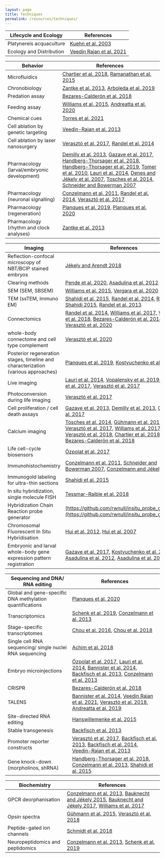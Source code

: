 ```yaml
---
layout: page
title: Techniques
permalink: /resources/techniques/
---
```



| Lifecycle and Ecology | References |
| ----------- | -------------- |
| Platynereis acquaculture | [Kuehn et al. 2003](https://journals.plos.org/plosone/article?id=10.1371/journal.pone.0226156) |
| Ecology and Distribution | [Veedin Rajan et al. 2021](https://www.nature.com/articles/s41559-020-01356-1) |


| Behavior | References |
| ----------- | -------------- |
| Microfluidics | [Chartier et al. 2018](https://royalsocietypublishing.org/doi/10.1098/rsob.180139), [Ramanathan et al. 2015](https://journals.plos.org/plosone/article?id=10.1371/journal.pone.0140553) |
| Chronobiology | [Zantke et al. 2013](https://www.sciencedirect.com/science/article/pii/S2211124713004725?via%3Dihub), [Arboleda et al. 2019](https://www.frontiersin.org/articles/10.3389/fphys.2019.00900/full) |
| Predation assay | [Bezares-Calderón et al. 2018](https://elifesciences.org/articles/36262) |
| Feeding assay | [Williams et al. 2015](https://frontiersinzoology.biomedcentral.com/articles/10.1186/s12983-014-0093-6), [Andreatta et al. 2020](https://www.pnas.org/content/117/2/1097.long) |
| Chemical cues |  [Torres et al. 2021](https://advances.sciencemag.org/content/7/11/eabf2704) |
| Cell ablation by genetic targeting  | [Veedin-Rajan et al. 2013](https://journals.plos.org/plosone/article?id=10.1371/journal.pone.0075811)  |
| Cell ablation by laser nanosurgery | [Verasztó et al. 2017](https://elifesciences.org/articles/26000), [Randel et al. 2014](https://elifesciences.org/articles/02730) |
| Pharmacology (larval/embryonic development) | [Demilly et al. 2013](https://www.nature.com/articles/ncomms2915), [Gazave et al. 2017](https://royalsocietypublishing.org/doi/full/10.1098/rsob.160242), [Handberg-Thorsager et al. 2018](https://advances.sciencemag.org/content/4/2/eaao1261), [Handberg-Thorsager et al. 2019](https://link.springer.com/protocol/10.1007%2F978-1-4939-9585-1_14), [Tomer et al. 2010](https://www.cell.com/cell/fulltext/S0092-8674(10)00891-3?_returnURL=https%3A%2F%2Flinkinghub.elsevier.com%2Fretrieve%2Fpii%2FS0092867410008913%3Fshowall%3Dtrue), [Lauri et al. 2014](https://science.sciencemag.org/content/345/6202/1365.long), [Denes and Jékely et al. 2007](https://www.cell.com/cell/fulltext/S0092-8674(07)00326-1?_returnURL=https%3A%2F%2Flinkinghub.elsevier.com%2Fretrieve%2Fpii%2FS0092867407003261%3Fshowall%3Dtrue), [Tosches et al. 2014](https://www.cell.com/cell/fulltext/S0092-8674(14)00992-1?_returnURL=https%3A%2F%2Flinkinghub.elsevier.com%2Fretrieve%2Fpii%2FS0092867414009921%3Fshowall%3Dtrue), [Schneider and Bowerman 2007](https://www.sciencedirect.com/science/article/pii/S1534580707001979?via%3Dihub) |
| Pharmacology (neuronal signalling)  | [Conzelmann et al. 2011](https://www.pnas.org/content/108/46/E1174.long), [Randel et al. 2014](https://elifesciences.org/articles/02730), [Verasztó et al. 2017](https://elifesciences.org/articles/26000) |
| Pharmacology (regeneration) | [Planques et al. 2019](https://www.sciencedirect.com/science/article/pii/S0012160618304536?via%3Dihub), [Planques et al. 2020](https://www.biorxiv.org/content/10.1101/2020.11.13.381673v1)  |
| Pharmacology (rhythm and clock analyses)  | [Zantke et al. 2013](https://www.sciencedirect.com/science/article/pii/S2211124713004725?via%3Dihub) |


| Imaging | References |
| ----------- | -------------- |
| Reflection-confocal microscopy of NBT/BCIP stained embryos | [Jékely and Arendt 2018](https://www.future-science.com/doi/10.2144/000112462) |
| Clearing methods  | [Pende et al. 2020](https://pubmed.ncbi.nlm.nih.gov/32523996/), [Asadulina et al. 2012](https://pubmed.ncbi.nlm.nih.gov/23199348/) |
| SEM (SEM, SBSEM)  | [Williams et al. 2015](https://frontiersinzoology.biomedcentral.com/articles/10.1186/s12983-014-0093-6), [Vergara et al. 2020](https://www.biorxiv.org/content/10.1101/2020.02.26.961037v1) |
| TEM (ssTEM, Immuno EM) | [Shahidi et al. 2015](https://elifesciences.org/articles/11147), [Randel et al. 2014](https://elifesciences.org/articles/02730), [Randel and Shahidi 2015](https://elifesciences.org/articles/08069), [Randel et al. 2013](https://academic.oup.com/icb/article/53/1/7/628885) |
| Connectomics | [Randel et al. 2014](https://elifesciences.org/articles/02730), [Williams et al. 2017](https://elifesciences.org/articles/26349), [Verasztó et al. 2018](https://elifesciences.org/articles/36440), [Bezares-Calderón et al. 2018](https://elifesciences.org/articles/36262), [Verasztó et al. 2020](https://www.biorxiv.org/content/10.1101/2020.08.21.260984v2) |
| whole-body connectome and cell type complement  | [Verasztó et al. 2020](https://www.biorxiv.org/content/10.1101/2020.08.21.260984v2) |
| Posterior regeneration stages, timeline and characterization (various approaches) | [Planques et al. 2019](https://www.sciencedirect.com/science/article/pii/S0012160618304536?via%3Dihub), [Kostyuchenko et al. 2018](https://anatomypubs.onlinelibrary.wiley.com/doi/full/10.1002/dvdy.7) |
| Live imaging | [Lauri et al. 2014](https://science.sciencemag.org/content/345/6202/1365.long), [Vopalensky et al. 2019](https://bmcbiol.biomedcentral.com/articles/10.1186/s12915-019-0705-x), [Özpolat et al. 2017](https://elifesciences.org/articles/30463), [Verasztó et al. 2017](https://elifesciences.org/articles/26000) |
| Photoconversion during life imaging | [Verasztó et al. 2017](https://elifesciences.org/articles/26000) |
| Cell proliferation / cell death assays| [Gazave et al. 2013](https://www.sciencedirect.com/science/article/pii/S0012160613003813), [Demilly et al. 2013](https://www.nature.com/articles/ncomms2915), [Gazave et al. 2017](https://royalsocietypublishing.org/doi/full/10.1098/rsob.160242) |
| Calcium imaging  | [Tosches et al. 2014](https://www.cell.com/cell/fulltext/S0092-8674(14)00992-1?_returnURL=https%3A%2F%2Flinkinghub.elsevier.com%2Fretrieve%2Fpii%2FS0092867414009921%3Fshowall%3Dtrue), [Gühmann et al. 2015](https://www.cell.com/current-biology/fulltext/S0960-9822(15)00820-9?_returnURL=https%3A%2F%2Flinkinghub.elsevier.com%2Fretrieve%2Fpii%2FS0960982215008209%3Fshowall%3Dtrue), [Verasztó et al. 2017](https://elifesciences.org/articles/26000), [Williams et al. 2017](https://elifesciences.org/articles/26349), [Verasztó et al. 2018](https://elifesciences.org/articles/36440), [Chartier et al. 2018](https://royalsocietypublishing.org/doi/10.1098/rsob.180139?url_ver=Z39.88-2003&rfr_id=ori:rid:crossref.org&rfr_dat=cr_pub%20%200pubmed), [Bezares-Calderón et al. 2018](https://elifesciences.org/articles/36262) |
| Life cell-cycle biosensors | [Özpolat et al. 2017](https://elifesciences.org/articles/30463) |
| Immunohistochemistry | [Conzelmann et al. 2011](https://www.pnas.org/content/108/46/E1174.long), [Schneider and Bowerman 2007](https://www.sciencedirect.com/science/article/pii/S1534580707001979?via%3Dihub), [Conzelmann and Jékely 2012](https://evodevojournal.biomedcentral.com/articles/10.1186/2041-9139-3-23),  |
| Immunogold labeling for ultra-thin sections   | [Shahidi et al. 2015](https://elifesciences.org/articles/11147) |
| In situ hybridization, single molecule FISH  | [Tessmar-Raible et al. 2018](https://www.future-science.com/doi/10.2144/000112023?url_ver=Z39.88-2003&rfr_id=ori%3Arid%3Acrossref.org&rfr_dat=cr_pub++0pubmed) |
| Hybridization Chain Reaction probe generator  |  [https://github.com/rwnull/insitu_probe_generator](https://github.com/rwnull/insitu_probe_generator) |
| Chromosomal Fluorescent In Situ Hybridisation  | [Hui et al. 2012](https://academic.oup.com/mbe/article/29/1/157/1748459), [Hui et al. 2007](https://www.cambridge.org/core/journals/journal-of-the-marine-biological-association-of-the-united-kingdom/article/abs/duplication-of-the-ribosomal-gene-cluster-in-the-marine-polychaete-platynereis-dumerilii-correlates-with-its-polymorphism/EC0129385C928D0C9771F89F94756BC1) |
|  Embryonic and larval whole-body gene expression pattern registration | [Gazave et al. 2017](https://royalsocietypublishing.org/doi/full/10.1098/rsob.160242#d3e3337), [Kostyuchenko et al. 2018](https://anatomypubs.onlinelibrary.wiley.com/doi/full/10.1002/dvdy.7), [Asadulina et al. 2012](https://evodevojournal.biomedcentral.com/articles/10.1186/2041-9139-3-27), [Asadulina et al. 2015](https://bmcbioinformatics.biomedcentral.com/articles/10.1186/s12859-015-0652-7) |


| Sequencing and DNA/ RNA editing | References |
| ----------- | -------------- |
| Global and gene-specific DNA methylation quantifications  | [Planques et al. 2020](https://www.biorxiv.org/content/10.1101/2020.11.13.381673v1) |
| Transcriptomics | [Schenk et al. 2019](https://elifesciences.org/articles/41556), [Conzelmann et al. 2013](https://bmcgenomics.biomedcentral.com/articles/10.1186/1471-2164-14-906)  |
| Stage-specific transcriptomes | [Chou et al. 2016](https://bmcgenomics.biomedcentral.com/articles/10.1186/s12864-016-2860-6), [Chou et al. 2018](https://bmcgenomics.biomedcentral.com/articles/10.1186/s12864-018-4987-0) |
| Single cell RNA sequencing/ single nuclei RNA sequencing | [Achim et al. 2018](https://academic.oup.com/mbe/article/35/5/1047/4823215) |
| Embryo microinjections | [Özpolat et al. 2017](https://elifesciences.org/articles/30463), [Lauri et al. 2014](https://science.sciencemag.org/content/345/6202/1365.long), [Bannister et al. 2014](https://www.genetics.org/content/197/1/77.long), [Backfisch et al. 2013](https://www.pnas.org/content/110/1/193.long), [Conzelmann et al. 2013](https://www.pnas.org/content/110/20/8224.long) |
| CRISPR | [Bezares-Calderón et al. 2018](https://elifesciences.org/articles/36262) |
| TALENS | [Bannister et al. 2014](https://www.genetics.org/content/197/1/77.long), [Veedin Rajan et al. 2021](https://www.nature.com/articles/s41559-020-01356-1), [Verasztó et al. 2018](https://elifesciences.org/articles/36440), [Andreatta et al. 2019](https://www.pnas.org/content/117/2/1097.long) |
| Site-directed RNA editing | [Hanswillemenke et al. 2015](https://pubs.acs.org/doi/10.1021/jacs.5b10216) |
| Stable transgenesis | [Backfisch et al. 2013](https://www.pnas.org/content/110/1/193.long) |
| Promoter reporter constructs |  [Verasztó et al. 2017](https://elifesciences.org/articles/26000), [Backfisch et al. 2013](https://www.pnas.org/content/110/1/193.long), [Backfisch et al. 2014](https://journals.plos.org/plosone/article?id=10.1371/journal.pone.0093076), [Veedin-Rajan et al. 2013](https://journals.plos.org/plosone/article?id=10.1371/journal.pone.0075811) |
| Gene knock-down (morpholinos, shRNA) | [Handberg-Thorsager et al. 2018](https://advances.sciencemag.org/content/4/2/eaao1261), [Conzelmann et al. 2013](https://www.pnas.org/content/110/20/8224.long), [Shahidi et al. 2015](https://elifesciences.org/articles/11147) |


| Biochemistry | References |
| ----------- | -------------- |
| GPCR deorphanisation | [Conzelmann et al. 2013](https://www.pnas.org/content/110/20/8224.long), [Bauknecht and Jékely 2015](https://www.cell.com/cell-reports/fulltext/S2211-1247(15)00678-6?_returnURL=https%3A%2F%2Flinkinghub.elsevier.com%2Fretrieve%2Fpii%2FS2211124715006786%3Fshowall%3Dtrue), [Bauknecht and Jékely 2017](https://bmcbiol.biomedcentral.com/articles/10.1186/s12915-016-0341-7), [Williams et al. 2017](https://elifesciences.org/articles/26349) |
| Opsin spectra | [Gühmann et al. 2015](https://www.cell.com/current-biology/fulltext/S0960-9822(15)00820-9?_returnURL=https%3A%2F%2Flinkinghub.elsevier.com%2Fretrieve%2Fpii%2FS0960982215008209%3Fshowall%3Dtrue), [Verasztó et al. 2018](https://elifesciences.org/articles/36440) |
| Peptide-gated ion channels | [Schmidt et al. 2018](https://faseb.onlinelibrary.wiley.com/doi/full/10.1096/fj.201800274R) |
| Neuropeptidomics and peptidomics | [Conzelmann et al. 2013](https://bmcgenomics.biomedcentral.com/articles/10.1186/1471-2164-14-906), [Schenk et al. 2019](https://elifesciences.org/articles/41556) |
